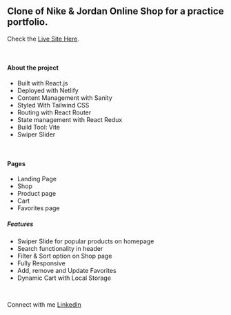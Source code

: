 ## Clone of Nike & Jordan Online Shop for a practice portfolio.

Check the [Live Site Here](https://nike-jordan-ilyas.netlify.app).

<br>

#### About the project

- Built with React.js
- Deployed with Netlify
- Content Management with Sanity
- Styled With Tailwind CSS
- Routing with React Router
- State management with React Redux
- Build Tool: Vite
- Swiper Slider

<br>

#### Pages

- Landing Page
- Shop
- Product page
- Cart
- Favorites page

##### Features

- Swiper Slide for popular products on homepage
- Search functionality in header
- Filter & Sort option on Shop page
- Fully Responsive
- Add, remove and Update Favorites
- Dynamic Cart with Local Storage

<br>

Connect with me [LinkedIn](https://www.linkedin.com/in/ilyas-shahi/)
